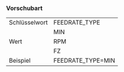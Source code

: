 
### Vorschubart

<table id="myTable">
    <tbody>
    <tr>
        <td class="column1">Schlüsselwort</td>
        <td>FEEDRATE_TYPE</td>
    </tr>
    <tr>
        <td rowspan="3">Wert</td>
         <td>MIN</td>
    </tr>
    <tr>
        <td>RPM</td>
    </tr>
        <tr>
        <td>FZ</td>
    </tr>
    <tr>
        <td>Beispiel</td>
        <td>FEEDRATE_TYPE=MIN</td>
    </tr>
    </tbody>
</table>